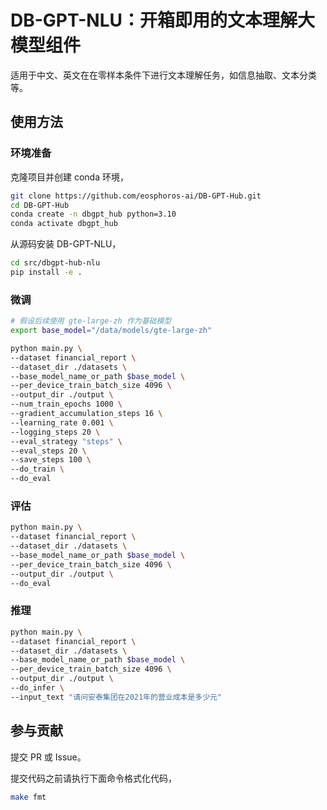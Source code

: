 # DB-GPT-NLU：开箱即用的文本理解大模型组件

适用于中文、英文在在零样本条件下进行文本理解任务，如信息抽取、文本分类等。

## 使用方法

### 环境准备

克隆项目并创建 conda 环境，
```bash
git clone https://github.com/eosphoros-ai/DB-GPT-Hub.git
cd DB-GPT-Hub
conda create -n dbgpt_hub python=3.10 
conda activate dbgpt_hub
```

从源码安装 DB-GPT-NLU，

```bash
cd src/dbgpt-hub-nlu
pip install -e .
```

### 微调

```bash
# 假设后续使用 gte-large-zh 作为基础模型
export base_model="/data/models/gte-large-zh"

python main.py \
--dataset financial_report \
--dataset_dir ./datasets \
--base_model_name_or_path $base_model \
--per_device_train_batch_size 4096 \
--output_dir ./output \
--num_train_epochs 1000 \
--gradient_accumulation_steps 16 \
--learning_rate 0.001 \
--logging_steps 20 \
--eval_strategy "steps" \
--eval_steps 20 \
--save_steps 100 \
--do_train \
--do_eval
```

### 评估

```bash
python main.py \
--dataset financial_report \
--dataset_dir ./datasets \
--base_model_name_or_path $base_model \
--per_device_train_batch_size 4096 \
--output_dir ./output \
--do_eval
```

### 推理

```bash
python main.py \
--dataset financial_report \
--dataset_dir ./datasets \
--base_model_name_or_path $base_model \
--per_device_train_batch_size 4096 \
--output_dir ./output \
--do_infer \
--input_text "请问安泰集团在2021年的营业成本是多少元"
```

## 参与贡献

提交 PR 或 Issue。

提交代码之前请执行下面命令格式化代码，

```bash
make fmt
```